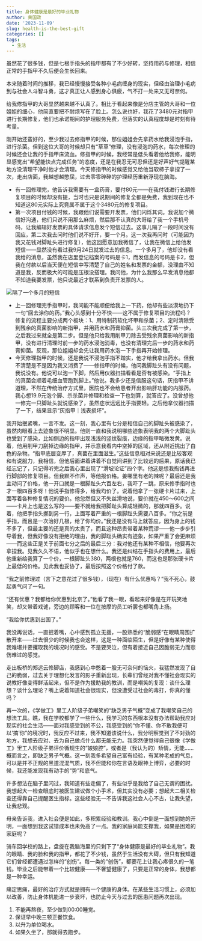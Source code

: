 ```yaml
---
title: 身体健康是最好的毕业礼物
author: 黄国政
date: '2023-11-09'
slug: health-is-the-best-gift
categories: []
tags:
  - 生活
---
```


<!--more-->

虽然花了很多钱，但是七根手指头的指甲都有了不少好转，坚持用药与修理，相信正常的手指甲不久后便会生长回来。

本来随着时间的推移，我已经慢慢接受各种小毛病缠身的现实，但经由治理小毛病到与社会人斗智斗勇，这才真正让人感到身心俱疲，气不打一处来又无可奈何。

给我修指甲的大哥显然越来越不认真了。相比于看起来像是分店主管的大哥和一位姐姐的细心，他简直要把不耐烦写在了脸上。怎么说也好，我花了3480元对指甲进行长期修复，他们也承诺期间的护理服务免费，但落实的认真程度却是时刻有待考量。

刚开始还蛮好的，至少我过去修指甲的时候，那位姐姐会先拿药水给我浸泡手指，进行杀菌。但到这位大哥的时候却只有“草草”修理，没有浸泡的药水，每次修理的时候还会让我的手指甲床流血。修指甲的时候，我经常是低头看着他给我修，能明显感觉出“希望能快点完成任务”的态度，还是在我忍无可忍但还是好声好气提醒某地方没清理干净时他才会清理。今天修指甲的时候感觉又给他当软柿子拿捏了一次，走出店面，我越想越憋屈，过去零零碎碎的护理经历重新浮现在脑海。

- 有一回修理完，他告诉我需要有一盒药膏，要付80元——在我付钱进行长期修复项目的时候却没有提，当时也只是说期间的修复全都是免费，我到现在也不知道这80元实际上究竟属不属于这个3480元的修复项目。
- 第一次项目付钱的时候，我跟他们说需要开发票，他们闪烁其词。我说加个微信好沟通，他们只说不用那么麻烦，然后那不认真的大哥给了我一个手机号码，让我编辑好发票的具体请求信息发个短信过去。这事儿隔了一段时间没有回应，第二次我去问时他们说不好开，要一个月。这一次我再问时（可能因为我又花钱对脚趾头进行修复），他这回愿意加我微信了，让我在微信上给他发短信——显然没有看过我9月24日就发过去的信息。一个多月了，他却没有看我给的消息，虽然我在店里登记档案的号码是卡1，而发信息的号码是卡2，但我在付款以后当天便在短信中写清楚了自己的姓名和发票的金额，没理由不知道是我，反而极大的可能是压根没搭理。我问他，为什么我那么早发消息他都不知道我要发票，他只说最近才联系到负责开发票的人。

![隔了一个多月的短信](https://cdn.jsdelivr.net/residualsun1/blog-static/images/2023/11/11-09-message.jpg)

- 上一回修理完手指甲时，我问能不能顺便给我上一下药，他却有些淡漠地扔下一句“回去涂你的药。”我心头感到十分不快——这不属于修复项目的流程吗？修复的流程主要分成两个板块：1、用特制药软化坏甲和杀菌；2、定时清除受到残余的真菌影响的新指甲，并用药水和药膏抑菌。头三次我完成了第一步，之后我过来就全是第二步。但是他只给我用削甲刀除去受残余真菌影响的新指甲，没有进行清理时前一步的药水浸泡消毒，也没有清理完后一步的药水和药膏抑菌。反观，那位姐姐却会先让我用药水泡一下手指再开始修理。
- 今天修理指甲的时候，还是我说不浸泡手指不踏实，他才给我拿出药水。但我不清楚是不是因为我又消费了——修指甲的时候，他问我脚趾头有没有问题，我说没有。他说可以泡一下脚，然后用仪器扫描看看是否有被感染。“手指上的真菌会顺着毛细血管跑到脚上。”他说。我多少还是信服这句话，灰指甲不讲道理，不然在传统治疗方式里，医院也不会给患者开出影响肝功能的内服药。我心想19.9元泡个脚、杀杀菌并修理和检查一下也划算，就答应了。没曾想他一修完一只脚趾头就说感染了，虽然症状远远比手指要轻。之后他拿仪器扫描了一下，结果显示“灰指甲｜浅表损坏”。

我开始抿紧嘴，一言不发。这一刻，我心里有七分是相信自己的脚趾头被感染了，虽然肉眼看上去迹象很不明显。他则一直和我说明哪些迹象表明我的两个大脚趾头也受到了感染，比如侧边的指甲出现浅浅的竖纹裂痕，边缘的指甲略微发黄。说着，他用削甲刀刮掉边缘的指甲，并示意我看内中空掉的区域，还从附近挑出了白色的杂物。“指甲底层变厚了，真菌在里面滋生。”这些信息相对来说还是比较客观和有说服力，我相信，但他后面讲着讲着不自觉间讲到了比较远的后果，原话我已经忘记了，只记得听完之后我心里出现了“滑坡论证”四个字。他这是想我掏钱再进行脚部的修复项目。但我默不作声，等他报价格。姜哪里有老的辣呢？最后还是我主动问了价格，他一开口就是一根脚趾头六百左右，我吓了一跳，原来修手指时也才一根四百多呀！他说手指修得多，给我均价了。说着他拿了一张硬卡片过来，上面写着各种修复情况的要价。他忽然但又不失丝滑地说，要价就在450～600之间——卡片上也是这么写的——要不就给我把脚趾头算成轻微的，那就四百多。说着，他把手指头挪到另一行，上面写着严重的一根脚趾头需要八百多。“你之前是手指，而且是一次治好几根，给了你均价。”我还是没有马上就答应，因为身上的钱不多了，但最主要的还是真的太贵了，而且这种昂贵带着某种荒谬——他一步步引导着我，但我好像没有拒绝的理由，我的脚趾头确实有迹象，如果严重了会更麻烦——而这些正是关于前面七分之后的最后三分：我对他还有某种不相信，他要再次拿捏我。见我久久不语，他似乎也在想什么。我还是纠结在手指头的费用上，最后他重新给我算了一个价，一根脚趾头380，两根也就是760，而这也是那张硬卡片上最低的价格。见此我也妥协了，最后按照这个价格付了款。

“我之前修理过（言下之意花过了很多钱），（现在）有什么优惠吗？”我不死心，鼓起勇气问了一句。

“还有优惠？我都给你优惠到北京了。”他看了我一眼，看起来好像是在开玩笑地笑，却又带着戏谑，旁边的顾客和一位在按摩的员工听罢也都嘴角上扬。

“我给你优惠到出国了。”

我没再说话，一直抿着嘴，心中感到孤立无援，一股熟悉的“脆弱感”在眼睛周围扩散开来——过去很少的时候我也会这样，这是一种面临陌生，但是好像有某种使得我难堪并要攫取我的境况时的感受。不是要哭泣，但有着接近自己因脆弱无力而悲伤难过的感觉。

走出板桥的郑远云修脚店，我感到心中憋着一股无可奈何的恼火，我猛然发现了自己的脆弱，过去关于理想化发言的影子重新出现，长辈们曾经对我不懂社会现实的说教好像变得鲜活起来，但不是作为援助我的教训，而是嘲笑的复现：谈什么理想？谈什么理论？嘴上说着知道社会很现实，但没遭受过社会的毒打，你真的懂吗？

再一次的，《学做工》里工人阶级子弟嘲笑的“缺乏男子气概”变成了我嘲笑自己的想法工具。瞧，我在学校都学了一些什么，我学习的东西根本没有办法帮助我应对现实的社会生活——面对我感受到的不公，我感受到的“你不懂、你不敢我便可以‘搞’你”的境况时，我反应不过来，我不知道该说什么，我分明察觉到了不对劲的地方，我想去应对、去为自己做点什么都无能无力。我突然便觉得自己很像《学做工》里工人阶级子弟评价循规生的“娘娘腔”，或者是（我认为的）矫情，无能……概而言之，即缺乏男子气概。这一刻我多希望自己富有经验，有某种老成的气息，可以是并不正规的黑道混混气质，我不但能和你在言语及眼神上博弈，必要的时候，我还能发现我有动手的“势”和底气。

许多想法在脑子里闪过，我知道有些走偏了，有些似乎是我给了自己无谓的困扰。我想起大一检查眼底时被医生建议做个小手术，但其实没有必要；想起大二相关检查还得靠自己提醒医生指标。这些经验无一不告诉我这社会人心不古，让我失望，让我悲观。

母亲告诉我，进入社会便是如此，多积累经验和教训。我心中倒是一面想到她的开明，一面想到我这试错成本也未免高了一点。我的家庭尚能支撑我，如果是困难的家庭呢？

骑车回学校的路上，盘旋在我脑海里的只剩下了“身体健康是最好的毕业礼物”。我的眼睛、我的脸和我的指甲，都花了不少钱，虽然于生活没有大碍，但只有我知道它们曾经都遭遇过怎样的“创伤”。每一类的“创伤”，都要花上让我心疼很久的一笔钱。毕业之后能带着一个比较健康——不奢望健康了，只要是正常的身体，我想都是一种幸运。

痛定思痛，最好的治疗方式就是拥有一个健康的身体。在某些生活习惯上，必须加以改善，防止身体机能进一步衰坏，也防止今天与过去的医患问题再次出现。

1. 不能再熬夜，至少做到00:00睡觉。
2. 保证早中晚三顿正餐饮食。
3. 以升为单位喝水。
4. 如果久坐了，那就得去跑步。